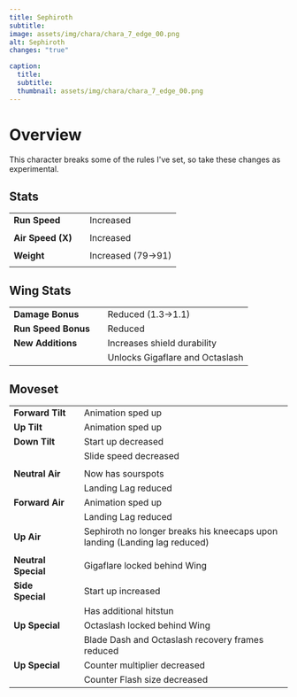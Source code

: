 ```yaml
---
title: Sephiroth
subtitle: 
image: assets/img/chara/chara_7_edge_00.png
alt: Sephiroth
changes: "true"

caption:
  title:
  subtitle: 
  thumbnail: assets/img/chara/chara_7_edge_00.png
---
```



# Overview 

This character breaks some of the rules I've set, so take these changes as experimental.

## Stats

| |  |  |
| :----------- | :-----: | ----------- |
| **Run Speed** | | Increased |
|  | |  |
| **Air Speed (X)** | | Increased |
|  | |  |
| **Weight** | | Increased (79->91) |
|  | |  |

## Wing Stats

| |  |  |
| :----------- | :-----: | ----------- |
| **Damage Bonus** | | Reduced (1.3->1.1) |
| **Run Speed Bonus** | | Reduced |
| **New Additions** | | Increases shield durability |
|  | | Unlocks Gigaflare and Octaslash |

## Moveset

| |  |  |
| :----------- | :-----: | ----------- |
| **Forward Tilt** | | Animation sped up |
| **Up Tilt** | | Animation sped up |
| **Down Tilt** | | Start up decreased |
| | | Slide speed decreased |
|  | |  |
| **Neutral Air** | | Now has sourspots |
| | | Landing Lag reduced |
| **Forward Air** | | Animation sped up |
| | | Landing Lag reduced |
| **Up Air** | | Sephiroth no longer breaks his kneecaps upon landing (Landing lag reduced) |
|  | |  |
| **Neutral Special** | | Gigaflare locked behind Wing |
| **Side Special** | | Start up increased |
| | | Has additional hitstun |
| **Up Special** | | Octaslash locked behind Wing |
| | | Blade Dash and Octaslash recovery frames reduced |
| **Up Special** | | Counter multiplier decreased |
| | | Counter Flash size decreased |
